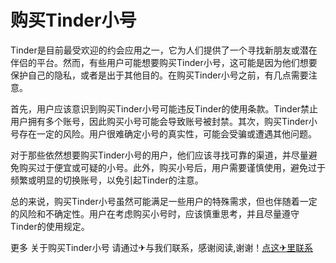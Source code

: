 # 购买Tinder小号

Tinder是目前最受欢迎的约会应用之一，它为人们提供了一个寻找新朋友或潜在伴侣的平台。然而，有些用户可能想要购买Tinder小号，这可能是因为他们想要保护自己的隐私，或者是出于其他目的。在购买Tinder小号之前，有几点需要注意。

首先，用户应该意识到购买Tinder小号可能违反Tinder的使用条款。Tinder禁止用户拥有多个账号，因此购买小号可能会导致账号被封禁。其次，购买Tinder小号存在一定的风险。用户很难确定小号的真实性，可能会受骗或遭遇其他问题。

对于那些依然想要购买Tinder小号的用户，他们应该寻找可靠的渠道，并尽量避免购买过于便宜或可疑的小号。此外，购买小号后，用户需要谨慎使用，避免过于频繁或明显的切换账号，以免引起Tinder的注意。

总的来说，购买Tinder小号虽然可能满足一些用户的特殊需求，但也伴随着一定的风险和不确定性。用户在考虑购买小号时，应该慎重思考，并且尽量遵守Tinder的使用规定。

更多 关于购买Tinder小号 请通过✈与我们联系，感谢阅读,谢谢！[点这✈里联系](https://sms.k02.cc)